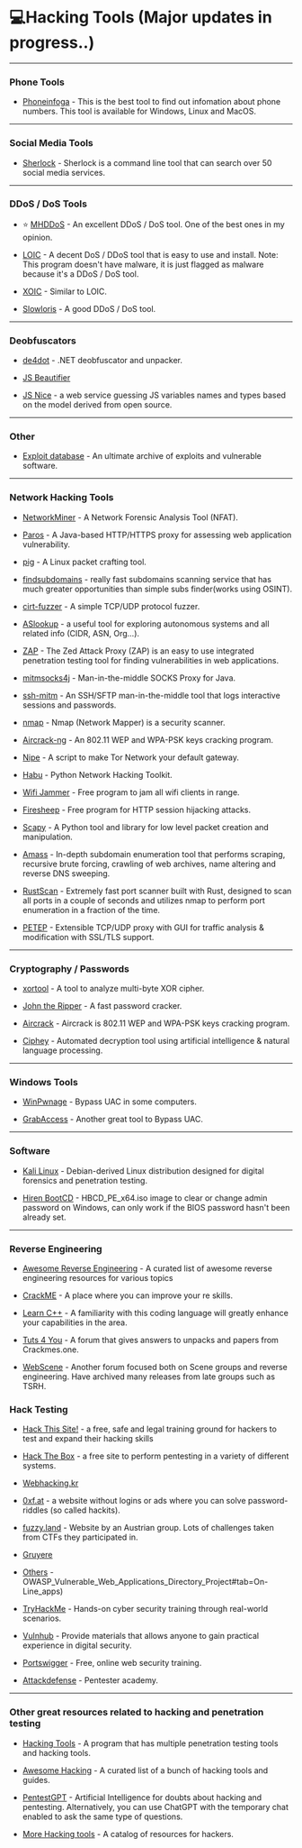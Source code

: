 # 💻Hacking Tools (Major updates in progress..)

***

### Phone Tools

- [Phoneinfoga](https://sundowndev.github.io/phoneinfoga) - This is the best tool to find out infomation about phone numbers. This tool is available for Windows, Linux and MacOS.

***

### Social Media Tools

- [Sherlock](https://github.com/sherlock-project/sherlock) - Sherlock is a command line tool that can search over 50 social media services.

***

### DDoS / DoS Tools

- ⭐ [MHDDoS](https://github.com/MatrixTM/MHDDoS) - An excellent DDoS / DoS tool. One of the best ones in my opinion.

- [LOIC](https://sourceforge.net/projects/loic/) - A decent DoS / DDoS tool that is easy to use and install. Note: This program doesn't have malware, it is just flagged as malware because it's a DDoS / DoS tool.

- [XOIC](https://appnee.com/xoic/) - Similar to LOIC.

- [Slowloris](https://github.com/gkbrk/slowloris) - A good DDoS / DoS tool.

***

### Deobfuscators

- [de4dot](https://github.com/0xd4d/de4dot) - .NET deobfuscator and unpacker.

- [JS Beautifier](https://github.com/beautify-web/js-beautify)

- [JS Nice](http://jsnice.org/) - a web service guessing JS variables names and types based on the model derived from open source.

***

### Other

- [Exploit database](https://www.exploit-db.com/) - An ultimate archive of exploits and vulnerable software.

***

### Network Hacking Tools 


-  [NetworkMiner](http://www.netresec.com/?page=NetworkMiner) - A Network Forensic Analysis Tool (NFAT).

-  [Paros](http://sourceforge.net/projects/paros/) - A Java-based HTTP/HTTPS proxy for assessing web application vulnerability.

-  [pig](https://github.com/rafael-santiago/pig) - A Linux packet crafting tool.

-  [findsubdomains](https://findsubdomains.com) - really fast subdomains scanning service that has much greater opportunities than simple subs finder(works using OSINT).

-  [cirt-fuzzer](http://www.cirt.dk/) - A simple TCP/UDP protocol fuzzer.

-  [ASlookup](https://aslookup.com/) - a useful tool for exploring autonomous systems and all related info (CIDR, ASN, Org...).

-  [ZAP](https://www.owasp.org/index.php/OWASP_Zed_Attack_Proxy_Project) - The Zed Attack Proxy (ZAP) is an easy to use integrated penetration testing tool for finding vulnerabilities in web applications.

-  [mitmsocks4j](https://github.com/Akdeniz/mitmsocks4j) - Man-in-the-middle SOCKS Proxy for Java.

-  [ssh-mitm](https://github.com/jtesta/ssh-mitm) - An SSH/SFTP man-in-the-middle tool that logs interactive sessions and passwords.

-  [nmap](https://nmap.org/) - Nmap (Network Mapper) is a security scanner.

-  [Aircrack-ng](http://www.aircrack-ng.org/) - An 802.11 WEP and WPA-PSK keys cracking program.

-  [Nipe](https://github.com/GouveaHeitor/nipe) - A script to make Tor Network your default gateway.

- [Habu](https://github.com/portantier/habu) - Python Network Hacking Toolkit.

- [Wifi Jammer](https://github.com/DanMcInerney/wifijammer) - Free program to jam all wifi clients in range.

- [Firesheep](https://codebutler.github.io/firesheep/) - Free program for HTTP session hijacking attacks.

- [Scapy](https://github.com/secdev/awesome-scapy) - A Python tool and library for low level packet creation and manipulation.

- [Amass](https://github.com/OWASP/Amass) - In-depth subdomain enumeration tool that performs scraping, recursive brute forcing, crawling of web archives, name altering and reverse DNS sweeping.

- [RustScan](https://github.com/rustscan/rustscan) - Extremely fast port scanner built with Rust, designed to scan all ports in a couple of seconds and utilizes nmap to perform port enumeration in a fraction of the time.

- [PETEP](https://github.com/Warxim/petep) - Extensible TCP/UDP proxy with GUI for traffic analysis & modification with SSL/TLS support.

***

### Cryptography / Passwords

- [xortool](https://github.com/hellman/xortool) - A tool to analyze multi-byte XOR cipher.

- [John the Ripper](http://www.openwall.com/john/) - A fast password cracker.

- [Aircrack](http://www.aircrack-ng.org/) - Aircrack is 802.11 WEP and WPA-PSK keys cracking program.

- [Ciphey](https://github.com/ciphey/ciphey) - Automated decryption tool using artificial intelligence & natural language processing.

***

### Windows Tools

- [WinPwnage](https://github.com/rootm0s/WinPwnage) - Bypass UAC in some computers.

- [GrabAccess](https://github.com/Push3AX/GrabAccess) - Another great tool to Bypass UAC.

***

### Software

- [Kali Linux](https://www.kali.org/) - Debian-derived Linux distribution designed for digital forensics and penetration testing.
  
- [Hiren BootCD](https://www.hirensbootcd.org/download/) - HBCD_PE_x64.iso image to clear or change admin password on Windows, can only work if the BIOS password hasn't been already set.
  
***

### Reverse Engineering

- [Awesome Reverse Engineering](https://github.com/ReversingID/Awesome-Reversing?tab=readme-ov-file) - A curated list of awesome reverse engineering resources for various topics 
  
- [CrackME](https://crackmes.one/#close) - A place where you can improve your re skills.
  
- [Learn C++](https://www.learncpp.com/) - A familiarity with this coding language will greatly enhance your capabilities in the area.

- [Tuts 4 You](https://forum.tuts4you.com/) - A forum that gives answers to unpacks and papers from Crackmes.one.

- [WebScene](https://webscene.ir/login) - Another forum focused both on Scene groups and reverse engineering. Have archived many releases from late groups such as TSRH.

### Hack Testing
 
-  [Hack This Site!](https://www.hackthissite.org/) - a free, safe and legal training ground for hackers to test and expand their hacking skills

- [Hack The Box](https://www.hackthebox.eu) - a free site to perform pentesting in a variety of different systems.

- [Webhacking.kr](http://webhacking.kr/)

- [0xf.at](https://0xf.at/) - a website without logins or ads where you can solve password-riddles (so called hackits).

- [fuzzy.land](https://fuzzy.land/) - Website by an Austrian group. Lots of challenges taken from CTFs they participated in.

- [Gruyere](https://google-gruyere.appspot.com/)

- [Others](https://www.owasp.org/index.php) - OWASP_Vulnerable_Web_Applications_Directory_Project#tab=On-Line_apps)

- [TryHackMe](https://tryhackme.com/) - Hands-on cyber security training through real-world scenarios.

- [Vulnhub](https://www.vulnhub.com/) - Provide materials that allows anyone to gain practical experience in digital security.

- [Portswigger](https://portswigger.net/web-security) - Free, online web security training.

- [Attackdefense](https://attackdefense.com/) - Pentester academy.

***

### Other great resources related to hacking and penetration testing

- [Hacking Tools](https://github.com/Z4nzu/hackingtool) - A program that has multiple penetration testing tools and hacking tools.

- [Awesome Hacking](https://github.com/carpedm20/awesome-hacking) -  A curated list of a bunch of hacking tools and guides.

- [PentestGPT](https://pentestgpt.ai/login) - Artificial Intelligence for doubts about hacking and pentesting. Alternatively, you can use ChatGPT with the temporary chat enabled to ask the same type of questions.

- [More Hacking tools](https://github.com/carryingwater/MoreHackingTools) - A catalog of resources for hackers.
